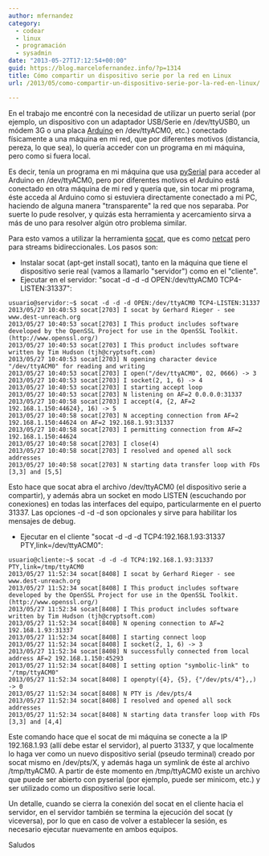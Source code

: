 ```yaml
---
author: mfernandez
category:
  - codear
  - linux
  - programación
  - sysadmin
date: "2013-05-27T17:12:54+00:00"
guid: https://blog.marcelofernandez.info/?p=1314
title: Cómo compartir un dispositivo serie por la red en Linux
url: /2013/05/como-compartir-un-dispositivo-serie-por-la-red-en-linux/

---
```

En el trabajo me encontré con la necesidad de utilizar un puerto serial (por ejemplo, un dispositivo con un adaptador USB/Serie en /dev/ttyUSB0, un módem 3G o una placa [Arduino](http://www.arduino.cc/ "Arduino - HomePage") en /dev/ttyACM0, etc.) conectado físicamente a una máquina en mi red, que por diferentes motivos (distancia, pereza, lo que sea), lo quería acceder con un programa en mi máquina, pero como si fuera local.

Es decir, tenía un programa en mi máquina que usa [pySerial](http://pyserial.sourceforge.net "pySerial") para acceder al Arduino en /dev/ttyACM0, pero por diferentes motivos el Arduino está conectado en otra máquina de mi red y quería que, sin tocar mi programa, éste acceda al Arduino como si estuviera directamente conectado a mi PC, haciendo de alguna manera "transparente" la red que nos separaba. Por suerte lo pude resolver, y quizás esta herramienta y acercamiento sirva a más de uno para resolver algún otro problema similar.

Para esto vamos a utilizar la herramienta [socat](http://www.dest-unreach.org/socat/ "Socat Home Page"), que es como [netcat](http://netcat.sourceforge.net/ "The GNU Netcat") pero para streams bidireccionales. Los pasos son:

- Instalar socat (apt-get install socat), tanto en la máquina que tiene el dispositivo serie real (vamos a llamarlo "servidor") como en el "cliente".
- Ejecutar en el servidor: "socat -d -d -d OPEN:/dev/ttyACM0 TCP4-LISTEN:31337":

```
usuario@servidor:~$ socat -d -d -d OPEN:/dev/ttyACM0 TCP4-LISTEN:31337
2013/05/27 10:40:53 socat[2703] I socat by Gerhard Rieger - see www.dest-unreach.org
2013/05/27 10:40:53 socat[2703] I This product includes software developed by the OpenSSL Project for use in the OpenSSL Toolkit. (http://www.openssl.org/)
2013/05/27 10:40:53 socat[2703] I This product includes software written by Tim Hudson (tjh@cryptsoft.com)
2013/05/27 10:40:53 socat[2703] N opening character device "/dev/ttyACM0" for reading and writing
2013/05/27 10:40:53 socat[2703] I open("/dev/ttyACM0", 02, 0666) -> 3
2013/05/27 10:40:53 socat[2703] I socket(2, 1, 6) -> 4
2013/05/27 10:40:53 socat[2703] I starting accept loop
2013/05/27 10:40:53 socat[2703] N listening on AF=2 0.0.0.0:31337
2013/05/27 10:40:58 socat[2703] I accept(4, {2, AF=2 192.168.1.150:44624}, 16) -> 5
2013/05/27 10:40:58 socat[2703] N accepting connection from AF=2 192.168.1.150:44624 on AF=2 192.168.1.93:31337
2013/05/27 10:40:58 socat[2703] I permitting connection from AF=2 192.168.1.150:44624
2013/05/27 10:40:58 socat[2703] I close(4)
2013/05/27 10:40:58 socat[2703] I resolved and opened all sock addresses
2013/05/27 10:40:58 socat[2703] N starting data transfer loop with FDs [3,3] and [5,5]
```

Esto hace que socat abra el archivo /dev/ttyACM0 (el dispositivo serie a compartir), y además abra un socket en modo LISTEN (escuchando por conexiones) en todas las interfaces del equipo, particularmente en el puerto 31337. Las opciones -d -d -d son opcionales y sirve para habilitar los mensajes de debug.

- Ejecutar en el cliente "socat -d -d -d TCP4:192.168.1.93:31337 PTY,link=/dev/ttyACM0":

```
usuario@cliente:~$ socat -d -d -d TCP4:192.168.1.93:31337 PTY,link=/tmp/ttyACM0
2013/05/27 11:52:34 socat[8408] I socat by Gerhard Rieger - see www.dest-unreach.org
2013/05/27 11:52:34 socat[8408] I This product includes software developed by the OpenSSL Project for use in the OpenSSL Toolkit. (http://www.openssl.org/)
2013/05/27 11:52:34 socat[8408] I This product includes software written by Tim Hudson (tjh@cryptsoft.com)
2013/05/27 11:52:34 socat[8408] N opening connection to AF=2 192.168.1.93:31337
2013/05/27 11:52:34 socat[8408] I starting connect loop
2013/05/27 11:52:34 socat[8408] I socket(2, 1, 6) -> 3
2013/05/27 11:52:34 socat[8408] N successfully connected from local address AF=2 192.168.1.150:45293
2013/05/27 11:52:34 socat[8408] I setting option "symbolic-link" to "/tmp/ttyACM0"
2013/05/27 11:52:34 socat[8408] I openpty({4}, {5}, {"/dev/pts/4"},,) -> 0
2013/05/27 11:52:34 socat[8408] N PTY is /dev/pts/4
2013/05/27 11:52:34 socat[8408] I resolved and opened all sock addresses
2013/05/27 11:52:34 socat[8408] N starting data transfer loop with FDs [3,3] and [4,4]
```

Este comando hace que el socat de mi máquina se conecte a la IP 192.168.1.93 (allí debe estar el servidor), al puerto 31337, y que localmente lo haga ver como un nuevo dispositivo serial (pseudo terminal) creado por socat mismo en /dev/pts/X, y además haga un symlink de éste al archivo /tmp/ttyACM0. A partir de éste momento en /tmp/ttyACM0 existe un archivo que puede ser abierto con pyserial (por ejemplo, puede ser minicom, etc.) y ser utilizado como un dispositivo serie local.

Un detalle, cuando se cierra la conexión del socat en el cliente hacia el servidor, en el servidor también se termina la ejecución del socat (y viceversa), por lo que en caso de volver a establecer la sesión, es necesario ejecutar nuevamente en ambos equipos.

Saludos

